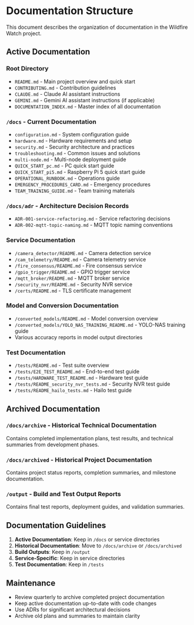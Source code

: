 # Documentation Structure

This document describes the organization of documentation in the Wildfire Watch project.

## Active Documentation

### Root Directory
- `README.md` - Main project overview and quick start
- `CONTRIBUTING.md` - Contribution guidelines
- `CLAUDE.md` - Claude AI assistant instructions
- `GEMINI.md` - Gemini AI assistant instructions (if applicable)
- `DOCUMENTATION_INDEX.md` - Master index of all documentation

### `/docs` - Current Documentation
- `configuration.md` - System configuration guide
- `hardware.md` - Hardware requirements and setup
- `security.md` - Security architecture and practices
- `troubleshooting.md` - Common issues and solutions
- `multi-node.md` - Multi-node deployment guide
- `QUICK_START_pc.md` - PC quick start guide
- `QUICK_START_pi5.md` - Raspberry Pi 5 quick start guide
- `OPERATIONAL_RUNBOOK.md` - Operations guide
- `EMERGENCY_PROCEDURES_CARD.md` - Emergency procedures
- `TEAM_TRAINING_GUIDE.md` - Team training materials

### `/docs/adr` - Architecture Decision Records
- `ADR-001-service-refactoring.md` - Service refactoring decisions
- `ADR-002-mqtt-topic-naming.md` - MQTT topic naming conventions

### Service Documentation
- `/camera_detector/README.md` - Camera detection service
- `/cam_telemetry/README.md` - Camera telemetry service
- `/fire_consensus/README.md` - Fire consensus service
- `/gpio_trigger/README.md` - GPIO trigger service
- `/mqtt_broker/README.md` - MQTT broker service
- `/security_nvr/README.md` - Security NVR service
- `/certs/README.md` - TLS certificate management

### Model and Conversion Documentation
- `/converted_models/README.md` - Model conversion overview
- `/converted_models/YOLO_NAS_TRAINING_README.md` - YOLO-NAS training guide
- Various accuracy reports in model output directories

### Test Documentation
- `/tests/README.md` - Test suite overview
- `/tests/E2E_TEST_README.md` - End-to-end test guide
- `/tests/HARDWARE_TEST_README.md` - Hardware test guide
- `/tests/README_security_nvr_tests.md` - Security NVR test guide
- `/tests/README_hailo_tests.md` - Hailo test guide

## Archived Documentation

### `/docs/archive` - Historical Technical Documentation
Contains completed implementation plans, test results, and technical summaries from development phases.

### `/docs/archived` - Historical Project Documentation
Contains project status reports, completion summaries, and milestone documentation.

### `/output` - Build and Test Output Reports
Contains final test reports, deployment guides, and validation summaries.

## Documentation Guidelines

1. **Active Documentation**: Keep in `/docs` or service directories
2. **Historical Documentation**: Move to `/docs/archive` or `/docs/archived`
3. **Build Outputs**: Keep in `/output`
4. **Service-Specific**: Keep in service directories
5. **Test Documentation**: Keep in `/tests`

## Maintenance

- Review quarterly to archive completed project documentation
- Keep active documentation up-to-date with code changes
- Use ADRs for significant architectural decisions
- Archive old plans and summaries to maintain clarity